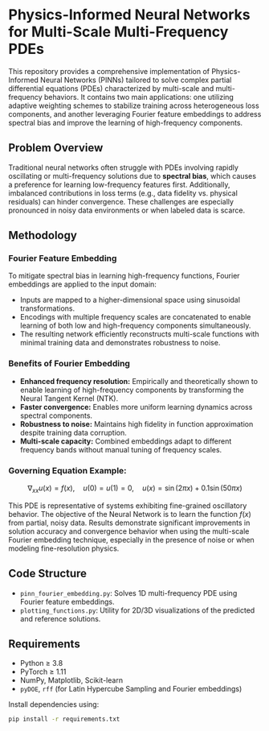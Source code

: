 # Physics-Informed Neural Networks for Multi-Scale Multi-Frequency PDEs

This repository provides a comprehensive implementation of Physics-Informed Neural Networks (PINNs) tailored to solve complex partial differential equations (PDEs) characterized by multi-scale and multi-frequency behaviors. It contains two main applications: one utilizing adaptive weighting schemes to stabilize training across heterogeneous loss components, and another leveraging Fourier feature embeddings to address spectral bias and improve the learning of high-frequency components.

## Problem Overview

Traditional neural networks often struggle with PDEs involving rapidly oscillating or multi-frequency solutions due to **spectral bias**, which causes a preference for learning low-frequency features first. Additionally, imbalanced contributions in loss terms (e.g., data fidelity vs. physical residuals) can hinder convergence. These challenges are especially pronounced in noisy data environments or when labeled data is scarce.

## Methodology

### Fourier Feature Embedding

To mitigate spectral bias in learning high-frequency functions, Fourier embeddings are applied to the input domain:
- Inputs are mapped to a higher-dimensional space using sinusoidal transformations.
- Encodings with multiple frequency scales are concatenated to enable learning of both low and high-frequency components simultaneously.
- The resulting network efficiently reconstructs multi-scale functions with minimal training data and demonstrates robustness to noise.

### Benefits of Fourier Embedding

- **Enhanced frequency resolution:** Empirically and theoretically shown to enable learning of high-frequency components by transforming the Neural Tangent Kernel (NTK).
- **Faster convergence:** Enables more uniform learning dynamics across spectral components.
- **Robustness to noise:** Maintains high fidelity in function approximation despite training data corruption.
- **Multi-scale capacity:** Combined embeddings adapt to different frequency bands without manual tuning of frequency scales.

### Governing Equation Example:
$$
\nabla_{xx} u(x) = f(x), \quad u(0) = u(1) = 0, \quad u(x) = \sin(2\pi x) + 0.1 \sin(50\pi x)
$$

This PDE is representative of systems exhibiting fine-grained oscillatory behavior. The objective of the Neural Network is to learn the function $f(x)$ from partial, noisy data. Results demonstrate significant improvements in solution accuracy and convergence behavior when using the multi-scale Fourier embedding technique, especially in the presence of noise or when modeling fine-resolution physics.

## Code Structure

- `pinn_fourier_embedding.py`: Solves 1D multi-frequency PDE using Fourier feature embeddings.
- `plotting_functions.py`: Utility for 2D/3D visualizations of the predicted and reference solutions.

## Requirements

- Python ≥ 3.8
- PyTorch ≥ 1.11
- NumPy, Matplotlib, Scikit-learn
- `pyDOE`, `rff` (for Latin Hypercube Sampling and Fourier embeddings)

Install dependencies using:
```bash
pip install -r requirements.txt
